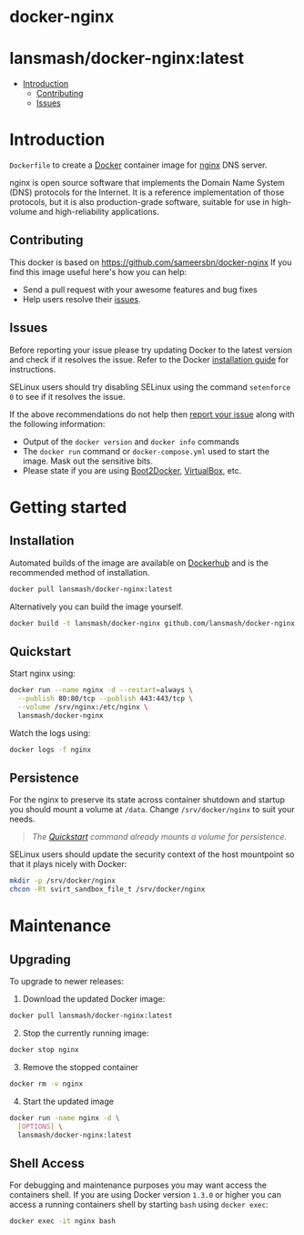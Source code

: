 # docker-nginx

# lansmash/docker-nginx:latest

- [Introduction](#introduction)
  - [Contributing](#contributing)
  - [Issues](#issues)

# Introduction

`Dockerfile` to create a [Docker](https://www.docker.com/) container image for [nginx](https://www.isc.org/downloads/nginx/) DNS server.

nginx is open source software that implements the Domain Name System (DNS) protocols for the Internet. It is a reference implementation of those protocols, but it is also production-grade software, suitable for use in high-volume and high-reliability applications.

## Contributing

This docker is based on https://github.com/sameersbn/docker-nginx
If you find this image useful here's how you can help:

- Send a pull request with your awesome features and bug fixes
- Help users resolve their [issues](../../issues?q=is%3Aopen+is%3Aissue).

## Issues

Before reporting your issue please try updating Docker to the latest version and check if it resolves the issue. Refer to the Docker [installation guide](https://docs.docker.com/installation) for instructions.

SELinux users should try disabling SELinux using the command `setenforce 0` to see if it resolves the issue.

If the above recommendations do not help then [report your issue](../../issues/new) along with the following information:

- Output of the `docker version` and `docker info` commands
- The `docker run` command or `docker-compose.yml` used to start the image. Mask out the sensitive bits.
- Please state if you are using [Boot2Docker](http://www.boot2docker.io), [VirtualBox](https://www.virtualbox.org), etc.

# Getting started

## Installation

Automated builds of the image are available on [Dockerhub](https://hub.docker.com/r/lansmash/docker-nginx) and is the recommended method of installation.

```bash
docker pull lansmash/docker-nginx:latest
```

Alternatively you can build the image yourself.
```bash
docker build -t lansmash/docker-nginx github.com/lansmash/docker-nginx
```

## Quickstart

Start nginx using:

```bash
docker run --name nginx -d --restart=always \
  --publish 80:80/tcp --publish 443:443/tcp \
  --volume /srv/nginx:/etc/nginx \
  lansmash/docker-nginx
```

Watch the logs using:
```bash
docker logs -f nginx
```


## Persistence

For the nginx to preserve its state across container shutdown and startup you should mount a volume at `/data`. Change `/srv/docker/nginx` to suit your needs.

> *The [Quickstart](#quickstart) command already mounts a volume for persistence.*

SELinux users should update the security context of the host mountpoint so that it plays nicely with Docker:

```bash
mkdir -p /srv/docker/nginx
chcon -Rt svirt_sandbox_file_t /srv/docker/nginx
```

# Maintenance

## Upgrading

To upgrade to newer releases:

  1. Download the updated Docker image:

  ```bash
  docker pull lansmash/docker-nginx:latest
  ```

  2. Stop the currently running image:

  ```bash
  docker stop nginx
  ```

  3. Remove the stopped container

  ```bash
  docker rm -v nginx
  ```

  4. Start the updated image

  ```bash
  docker run -name nginx -d \
    [OPTIONS] \
    lansmash/docker-nginx:latest
  ```

## Shell Access

For debugging and maintenance purposes you may want access the containers shell. If you are using Docker version `1.3.0` or higher you can access a running containers shell by starting `bash` using `docker exec`:

```bash
docker exec -it nginx bash
```
